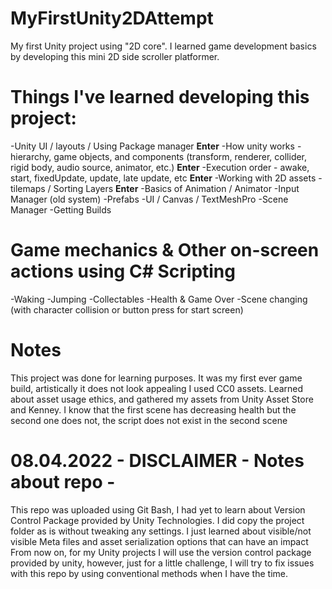 # MyFirstUnity2DAttempt
My first Unity project using "2D core". I learned game development basics by developing this mini 2D side scroller platformer.

# Things I've learned developing this project:  
-Unity UI / layouts / Using Package manager  **Enter**
-How unity works - hierarchy, game objects, and components (transform, renderer, collider, rigid body, audio source, animator, etc.)  **Enter**
-Execution order - awake, start, fixedUpdate, update, late update, etc  **Enter**
-Working with 2D assets - tilemaps / Sorting Layers  **Enter**
-Basics of Animation / Animator
-Input Manager (old system)
-Prefabs
-UI / Canvas / TextMeshPro 
-Scene Manager
-Getting Builds

# Game mechanics & Other on-screen actions using C# Scripting
-Waking
-Jumping
-Collectables
-Health & Game Over
-Scene changing (with character collision or button press for start screen)

# Notes
This project was done for learning purposes.
It was my first ever game build, artistically it does not look appealing
I used CC0 assets. Learned about asset usage ethics, and gathered my assets from Unity Asset Store and Kenney. 
I know that the first scene has decreasing health but the second one does not, the script does not exist in the second scene

# 08.04.2022 - DISCLAIMER - Notes about repo -
This repo was uploaded using Git Bash, I had yet to learn about Version Control Package provided by Unity Technologies. 
I did copy the project folder as is without tweaking any settings.
I just learned about visible/not visible Meta files and asset serialization options that can have an impact
From now on, for my Unity projects I will use the version control package provided by unity, however, just for a little challenge, 
I will try to fix issues with this repo by using conventional methods when I have the time.
